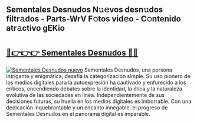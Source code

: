 ## Sementales Desnudos N𝚞𝚎vos desn𝚞dos filtr𝚊dos - Parts-WrV F𝚘tos vid𝚎o - C𝚘ntenido atr𝚊ctivo gEKio

# <h2><a href="http://mbcj6o.tromn.icu/?c=Sementales+Desnudos">🔗👉👉👉 Sementales Desnudos 🔗🔗</a></h2>

[![Sementales Desnudos nuevo](https://i.imgur.com/pEAQMta.gif)](http://mbcj6o.tromn.icu/?c=Sementales+Desnudos)
Sementales Desnudos, una persona intrigante y enigmática, desafía la categorización simple. Su uso pionero de los medios digitales para la autoexpresión ha cautivado y enfurecido a los críticos, encendiendo debates sobre la identidad, la ética y la naturaleza evolutiva de las sociedades en línea. Independientemente de sus decisiones futuras, su huella en los medios digitales es imborrable. Con una dedicación inquebrantable y un encanto innegable, el progreso de Sementales Desnudos en el panorama digital es imparable.
